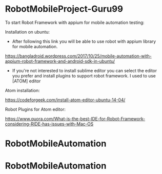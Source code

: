 # RobotMobileProject-Guru99

To start Robot Framework with appium for mobile automation testing:

Installation on ubuntu:

- After following this link you will be able to use robot with appium library for mobile automation.

https://bangladroid.wordpress.com/2017/10/25/mobile-automation-with-appium-robot-framework-and-android-sdk-in-ubuntu/




- If you're not interested to install sublime editor you can select the editor you prefer and install plugins to support robot framework. I used to use  [ATOM] editor

Atom installation:

https://codeforgeek.com/install-atom-editor-ubuntu-14-04/

Robot Plugins for Atom editor:

https://www.quora.com/What-is-the-best-IDE-for-Robot-Framework-considering-RIDE-has-issues-with-Mac-OS
# RobotMobileAutomation
# RobotMobileAutomation

